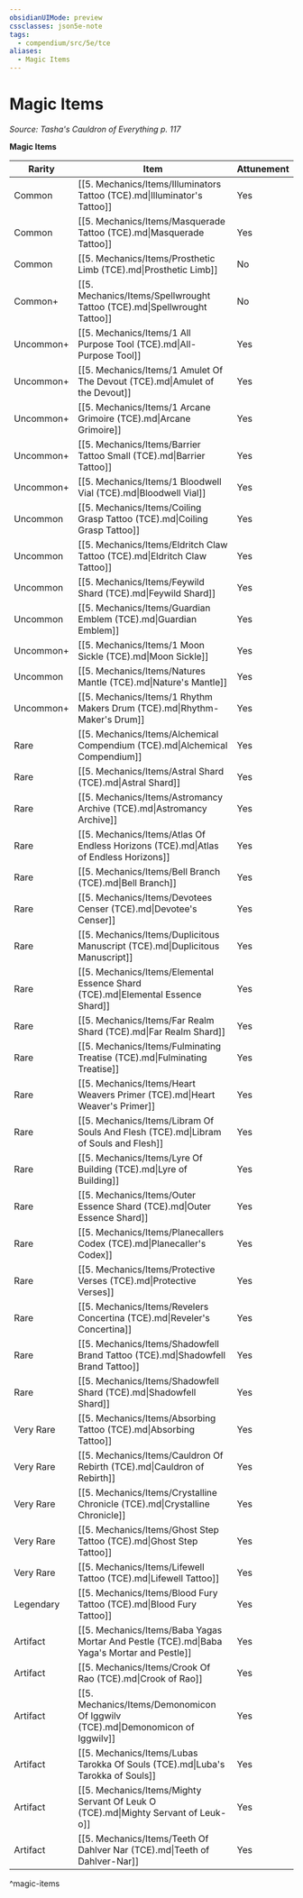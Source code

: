 ```yaml
---
obsidianUIMode: preview
cssclasses: json5e-note
tags:
  - compendium/src/5e/tce
aliases:
  - Magic Items
---
```

# Magic Items
*Source: Tasha's Cauldron of Everything p. 117* 

**Magic Items**

| Rarity | Item | Attunement |
|--------|------|------------|
| Common | [[5. Mechanics/Items/Illuminators Tattoo (TCE).md\|Illuminator's Tattoo]] | Yes |
| Common | [[5. Mechanics/Items/Masquerade Tattoo (TCE).md\|Masquerade Tattoo]] | Yes |
| Common | [[5. Mechanics/Items/Prosthetic Limb (TCE).md\|Prosthetic Limb]] | No |
| Common+ | [[5. Mechanics/Items/Spellwrought Tattoo (TCE).md\|Spellwrought Tattoo]] | No |
| Uncommon+ | [[5. Mechanics/Items/1 All Purpose Tool (TCE).md\|All-Purpose Tool]] | Yes |
| Uncommon+ | [[5. Mechanics/Items/1 Amulet Of The Devout (TCE).md\|Amulet of the Devout]] | Yes |
| Uncommon+ | [[5. Mechanics/Items/1 Arcane Grimoire (TCE).md\|Arcane Grimoire]] | Yes |
| Uncommon+ | [[5. Mechanics/Items/Barrier Tattoo Small (TCE).md\|Barrier Tattoo]] | Yes |
| Uncommon+ | [[5. Mechanics/Items/1 Bloodwell Vial (TCE).md\|Bloodwell Vial]] | Yes |
| Uncommon | [[5. Mechanics/Items/Coiling Grasp Tattoo (TCE).md\|Coiling Grasp Tattoo]] | Yes |
| Uncommon | [[5. Mechanics/Items/Eldritch Claw Tattoo (TCE).md\|Eldritch Claw Tattoo]] | Yes |
| Uncommon | [[5. Mechanics/Items/Feywild Shard (TCE).md\|Feywild Shard]] | Yes |
| Uncommon | [[5. Mechanics/Items/Guardian Emblem (TCE).md\|Guardian Emblem]] | Yes |
| Uncommon+ | [[5. Mechanics/Items/1 Moon Sickle (TCE).md\|Moon Sickle]] | Yes |
| Uncommon | [[5. Mechanics/Items/Natures Mantle (TCE).md\|Nature's Mantle]] | Yes |
| Uncommon+ | [[5. Mechanics/Items/1 Rhythm Makers Drum (TCE).md\|Rhythm-Maker's Drum]] | Yes |
| Rare | [[5. Mechanics/Items/Alchemical Compendium (TCE).md\|Alchemical Compendium]] | Yes |
| Rare | [[5. Mechanics/Items/Astral Shard (TCE).md\|Astral Shard]] | Yes |
| Rare | [[5. Mechanics/Items/Astromancy Archive (TCE).md\|Astromancy Archive]] | Yes |
| Rare | [[5. Mechanics/Items/Atlas Of Endless Horizons (TCE).md\|Atlas of Endless Horizons]] | Yes |
| Rare | [[5. Mechanics/Items/Bell Branch (TCE).md\|Bell Branch]] | Yes |
| Rare | [[5. Mechanics/Items/Devotees Censer (TCE).md\|Devotee's Censer]] | Yes |
| Rare | [[5. Mechanics/Items/Duplicitous Manuscript (TCE).md\|Duplicitous Manuscript]] | Yes |
| Rare | [[5. Mechanics/Items/Elemental Essence Shard (TCE).md\|Elemental Essence Shard]] | Yes |
| Rare | [[5. Mechanics/Items/Far Realm Shard (TCE).md\|Far Realm Shard]] | Yes |
| Rare | [[5. Mechanics/Items/Fulminating Treatise (TCE).md\|Fulminating Treatise]] | Yes |
| Rare | [[5. Mechanics/Items/Heart Weavers Primer (TCE).md\|Heart Weaver's Primer]] | Yes |
| Rare | [[5. Mechanics/Items/Libram Of Souls And Flesh (TCE).md\|Libram of Souls and Flesh]] | Yes |
| Rare | [[5. Mechanics/Items/Lyre Of Building (TCE).md\|Lyre of Building]] | Yes |
| Rare | [[5. Mechanics/Items/Outer Essence Shard (TCE).md\|Outer Essence Shard]] | Yes |
| Rare | [[5. Mechanics/Items/Planecallers Codex (TCE).md\|Planecaller's Codex]] | Yes |
| Rare | [[5. Mechanics/Items/Protective Verses (TCE).md\|Protective Verses]] | Yes |
| Rare | [[5. Mechanics/Items/Revelers Concertina (TCE).md\|Reveler's Concertina]] | Yes |
| Rare | [[5. Mechanics/Items/Shadowfell Brand Tattoo (TCE).md\|Shadowfell Brand Tattoo]] | Yes |
| Rare | [[5. Mechanics/Items/Shadowfell Shard (TCE).md\|Shadowfell Shard]] | Yes |
| Very Rare | [[5. Mechanics/Items/Absorbing Tattoo (TCE).md\|Absorbing Tattoo]] | Yes |
| Very Rare | [[5. Mechanics/Items/Cauldron Of Rebirth (TCE).md\|Cauldron of Rebirth]] | Yes |
| Very Rare | [[5. Mechanics/Items/Crystalline Chronicle (TCE).md\|Crystalline Chronicle]] | Yes |
| Very Rare | [[5. Mechanics/Items/Ghost Step Tattoo (TCE).md\|Ghost Step Tattoo]] | Yes |
| Very Rare | [[5. Mechanics/Items/Lifewell Tattoo (TCE).md\|Lifewell Tattoo]] | Yes |
| Legendary | [[5. Mechanics/Items/Blood Fury Tattoo (TCE).md\|Blood Fury Tattoo]] | Yes |
| Artifact | [[5. Mechanics/Items/Baba Yagas Mortar And Pestle (TCE).md\|Baba Yaga's Mortar and Pestle]] | Yes |
| Artifact | [[5. Mechanics/Items/Crook Of Rao (TCE).md\|Crook of Rao]] | Yes |
| Artifact | [[5. Mechanics/Items/Demonomicon Of Iggwilv (TCE).md\|Demonomicon of Iggwilv]] | Yes |
| Artifact | [[5. Mechanics/Items/Lubas Tarokka Of Souls (TCE).md\|Luba's Tarokka of Souls]] | Yes |
| Artifact | [[5. Mechanics/Items/Mighty Servant Of Leuk O (TCE).md\|Mighty Servant of Leuk-o]] | Yes |
| Artifact | [[5. Mechanics/Items/Teeth Of Dahlver Nar (TCE).md\|Teeth of Dahlver-Nar]] | Yes |
^magic-items
